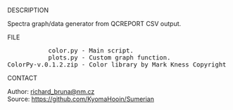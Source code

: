 
DESCRIPTION

Spectra graph/data generator from QCREPORT CSV output.  

FILE

<pre>
           color.py - Main script.
           plots.py - Custom graph function.
ColorPy-v.0.1.2.zip - Color library by Mark Kness Copyright (C) 2008
</pre>

CONTACT

Author: richard_bruna@nm.cz<br>
Source: https://github.com/KyomaHooin/Sumerian

